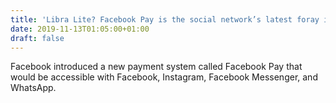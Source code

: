 ```yaml
---
title: 'Libra Lite? Facebook Pay is the social network’s latest foray into finance'
date: 2019-11-13T01:05:00+01:00
draft: false
---
```


Facebook introduced a new payment system called Facebook Pay that would be accessible with Facebook, Instagram, Facebook Messenger, and WhatsApp.